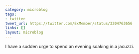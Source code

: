 ```yaml
---
category: microblog
tags:
- twitter
tweet_url: https://twitter.com/ExMember/status/3204763656
links: []
layout: microblog
---
```

I have a sudden urge to spend an evening soaking in a jacuzzi.
